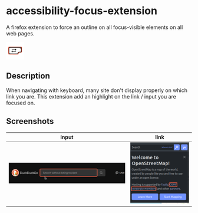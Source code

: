 # accessibility-focus-extension

A firefox extension to force an outline on all focus-visible elements on all web pages.

![logo](src/logo.png)

## Description

When navigating with keyboard, many site don't display properly on which link you are. This extension add an highlight on the link / input you are focused on.

## Screenshots

input | link
:-: | :-:
![focus on an input with the accessibility focus extension active](./imgs/focus-on-an-input-with-the-accessibility-focus-extension-active.png) | ![focus on a link with the accessibility focus extension active](./imgs/focus-on-a-link-with-the-accessibility-focus-extension-active.png)
